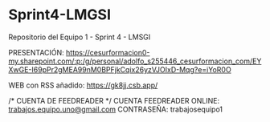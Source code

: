 # Sprint4-LMGSI
Repositorio del Equipo 1 - Sprint 4 - LMSGI

PRESENTACIÓN: https://cesurformacion0-my.sharepoint.com/:p:/g/personal/adolfo_s255446_cesurformacion_com/EYXwGE-I69pPr2gMEA99nM0BPFjkCqix26yzVJOIxD-Mqg?e=iYoR0O

WEB con RSS añadido: https://gk8jj.csb.app/

/* CUENTA DE FEEDREADER */
CUENTA FEEDREADER ONLINE: trabajos.equipo.uno@gmail.com
CONTRASEÑA: trabajosequipo1
